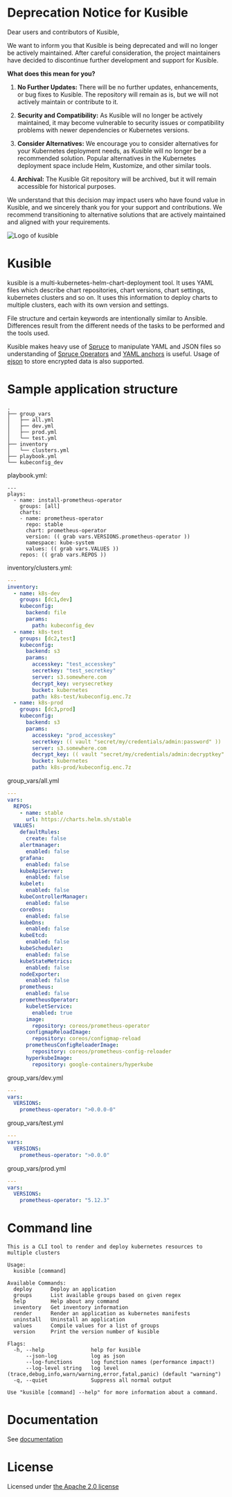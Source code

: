 # Deprecation Notice for Kusible

Dear users and contributors of Kusible,

We want to inform you that Kusible is being deprecated and will no longer be actively maintained. After careful consideration, the project maintainers have decided to discontinue further development and support for Kusible.

**What does this mean for you?**

1. **No Further Updates:** There will be no further updates, enhancements, or bug fixes to Kusible. The repository will remain as is, but we will not actively maintain or contribute to it.

2. **Security and Compatibility:** As Kusible will no longer be actively maintained, it may become vulnerable to security issues or compatibility problems with newer dependencies or Kubernetes versions.

3. **Consider Alternatives:** We encourage you to consider alternatives for your Kubernetes deployment needs, as Kusible will no longer be a recommended solution. Popular alternatives in the Kubernetes deployment space include Helm, Kustomize, and other similar tools.

4. **Archival:** The Kusible Git repository will be archived, but it will remain accessible for historical purposes.

We understand that this decision may impact users who have found value in Kusible, and we sincerely thank you for your support and contributions. We recommend transitioning to alternative solutions that are actively maintained and aligned with your requirements.


![Logo of kusible](assets/images/kusible-0.0.4-small.png)

# Kusible

kusible is a multi-kubernetes-helm-chart-deployment tool. It uses YAML files which describe chart repositories,
chart versions, chart settings, kubernetes clusters and so on. It uses this information to deploy charts to multiple
clusters, each with its own version and settings.

File structure and certain keywords are intentionally similar to Ansible. Differences result from the different needs
of the tasks to be performed and the tools used.

Kusible makes heavy use of [Spruce](https://github.com/geofffranks/spruce) to manipulate YAML and JSON files so understanding
of [Spruce Operators](https://github.com/geofffranks/spruce/blob/master/doc/operators.md) and [YAML anchors](https://learnxinyminutes.com/docs/yaml/)
is useful. Usage of [ejson](https://github.com/Shopify/ejson) to store encrypted data is also supported.

# Sample application structure

```
.
├── group_vars
│   ├── all.yml
│   ├── dev.yml
│   ├── prod.yml
│   └── test.yml
├── inventory
│   └── clusters.yml
├── playbook.yml
└── kubeconfig_dev
```

playbook.yml:
```
---
plays:
  - name: install-prometheus-operator
    groups: [all]
    charts:
    - name: prometheus-operator
      repo: stable
      chart: prometheus-operator
      version: (( grab vars.VERSIONS.prometheus-operator ))
      namespace: kube-system
      values: (( grab vars.VALUES ))
    repos: (( grab vars.REPOS ))
```

inventory/clusters.yml:
```yaml
---
inventory:
  - name: k8s-dev
    groups: [dc1,dev]
    kubeconfig:
      backend: file
      params:
        path: kubeconfig_dev
  - name: k8s-test
    groups: [dc2,test]
    kubeconfig:
      backend: s3
      params:
        accesskey: "test_accesskey"
        secretkey: "test_secretkey"
        server: s3.somewhere.com
        decrypt_key: verysecretkey
        bucket: kubernetes
        path: k8s-test/kubeconfig.enc.7z
  - name: k8s-prod
    groups: [dc3,prod]
    kubeconfig:
      backend: s3
      params:
        accesskey: "prod_accesskey"
        secretkey: (( vault "secret/my/credentials/admin:password" ))
        server: s3.somewhere.com
        decrypt_key: (( vault "secret/my/credentials/admin:decryptkey" ))
        bucket: kubernetes
        path: k8s-prod/kubeconfig.enc.7z
```

group_vars/all.yml
```yaml
---
vars:
  REPOS:
    - name: stable
      url: https://charts.helm.sh/stable
  VALUES:
    defaultRules:
      create: false
    alertmanager:
      enabled: false
    grafana:
      enabled: false
    kubeApiServer:
      enabled: false
    kubelet:
      enabled: false
    kubeControllerManager:
      enabled: false
    coreDns:
      enabled: false
    kubeDns:
      enabled: false
    kubeEtcd:
      enabled: false
    kubeScheduler:
      enabled: false
    kubeStateMetrics:
      enabled: false
    nodeExporter:
      enabled: false
    prometheus:
      enabled: false
    prometheusOperator:
      kubeletService:
        enabled: true
      image:
        repository: coreos/prometheus-operator
      configmapReloadImage:
        repository: coreos/configmap-reload
      prometheusConfigReloaderImage:
        repository: coreos/prometheus-config-reloader
      hyperkubeImage:
        repository: google-containers/hyperkube
```

group_vars/dev.yml
```yaml
---
vars:
  VERSIONS:
    prometheus-operator: ">0.0.0-0"
```

group_vars/test.yml
```yaml
---
vars:
  VERSIONS:
    prometheus-operator: ">0.0.0"
```

group_vars/prod.yml
```yaml
---
vars:
  VERSIONS:
    prometheus-operator: "5.12.3"
```

# Command line

```
This is a CLI tool to render and deploy kubernetes resources to multiple clusters

Usage:
  kusible [command]

Available Commands:
  deploy      Deploy an application
  groups      List available groups based on given regex
  help        Help about any command
  inventory   Get inventory information
  render      Render an application as kubernetes manifests
  uninstall   Uninstall an application
  values      Compile values for a list of groups
  version     Print the version number of kusible

Flags:
  -h, --help               help for kusible
      --json-log           log as json
      --log-functions      log function names (performance impact!)
      --log-level string   log level (trace,debug,info,warn/warning,error,fatal,panic) (default "warning")
  -q, --quiet              Suppress all normal output

Use "kusible [command] --help" for more information about a command.
```

# Documentation

See [documentation](https://bedag.github.io/kusible/)

# License

Licensed under [the Apache 2.0 license](LICENSE)
